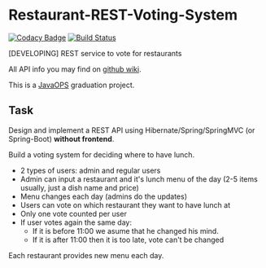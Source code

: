 # Restaurant-REST-Voting-System

[![Codacy Badge](https://api.codacy.com/project/badge/Grade/caab747fd11d4c0183f60aa7b45e7734)](https://app.codacy.com/app/Munoon/Restaurant-REST-Voting-System?utm_source=github.com&utm_medium=referral&utm_content=Munoon/Restaurant-REST-Voting-System&utm_campaign=Badge_Grade_Dashboard)
[![Build Status](https://travis-ci.org/Munoon/Restaurant-REST-Voting-System.svg?branch=master)](https://travis-ci.org/Munoon/Restaurant-REST-Voting-System)

[DEVELOPING] REST service to vote for restaurants

All API info you may find on [github wiki](https://github.com/Munoon/Restaurant-REST-Voting-System/wiki).

This is a [JavaOPS](http://javaops.ru/reg/topjava) graduation project.

## Task
Design and implement a REST API using Hibernate/Spring/SpringMVC (or Spring-Boot) **without frontend**.

Build a voting system for deciding where to have lunch.

 * 2 types of users: admin and regular users
 * Admin can input a restaurant and it's lunch menu of the day (2-5 items usually, just a dish name and price)
 * Menu changes each day (admins do the updates)
 * Users can vote on which restaurant they want to have lunch at
 * Only one vote counted per user
 * If user votes again the same day:
    - If it is before 11:00 we asume that he changed his mind.
    - If it is after 11:00 then it is too late, vote can't be changed

Each restaurant provides new menu each day.
